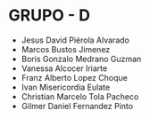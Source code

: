 # GRUPO - D

  *  Jesus David Piérola Alvarado
  *  Marcos Bustos Jimenez
  *  Boris Gonzalo Medrano Guzman
  *  Vanessa Alcocer Iriarte
  *  Franz Alberto Lopez Choque
  *  Ivan Misericordia Eulate
  *  Christian Marcelo Tola Pacheco
  *  Gilmer Daniel Fernandez Pinto

